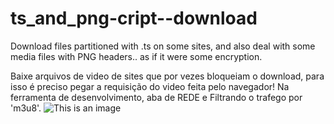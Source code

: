 # ts_and_png-cript--download
Download files partitioned with .ts on some sites, and also deal with some media files with PNG headers.. as if it were some encryption.  

Baixe arquivos de video de sites que por vezes bloqueiam o download, para isso é preciso pegar a requisição do video feita pelo navegador! 
Na ferramenta de desenvolvimento, aba de REDE e Filtrando o trafego por 'm3u8'. 
![This is an image](https://github.com/RivelinoDomingo/ts_and_png-cript--download/blob/main/exemplo/exemplo-git.png)
